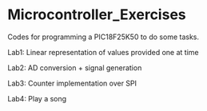# Microcontroller_Exercises
Codes for programming a PIC18F25K50 to do some tasks.

Lab1: Linear representation of values provided one at time

Lab2: AD conversion + signal generation

Lab3: Counter implementation over SPI

Lab4: Play a song
